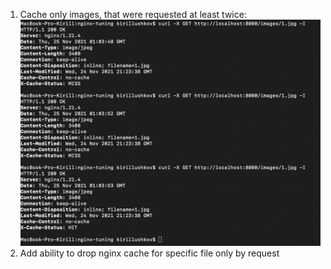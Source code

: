1. Cache only images, that were requested at least twice: ![alt text](https://github.com/muteKey/nginx-tuning/blob/master/screenshots/Screenshot%20at%20Nov%2025%2003-04-12.png)
1. Add ability to drop nginx cache for specific file only by request
